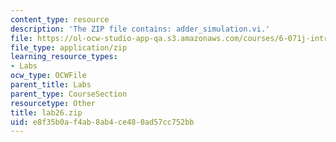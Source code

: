 ```yaml
---
content_type: resource
description: 'The ZIP file contains: adder_simulation.vi.'
file: https://ol-ocw-studio-app-qa.s3.amazonaws.com/courses/6-071j-introduction-to-electronics-signals-and-measurement-spring-2006/e8f35b0af4ab8ab4ce480ad57cc752bb_lab26.zip
file_type: application/zip
learning_resource_types:
- Labs
ocw_type: OCWFile
parent_title: Labs
parent_type: CourseSection
resourcetype: Other
title: lab26.zip
uid: e8f35b0a-f4ab-8ab4-ce48-0ad57cc752bb
---
```

